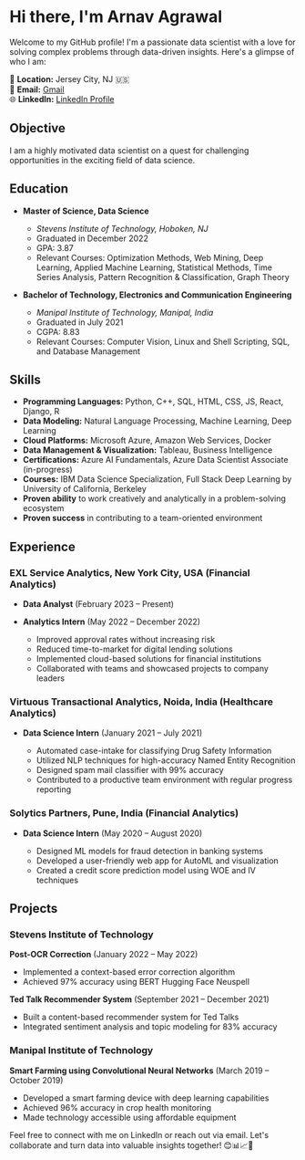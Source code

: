 # Hi there, I'm Arnav Agrawal

Welcome to my GitHub profile! I'm a passionate data scientist with a love for solving complex problems through data-driven insights. Here's a glimpse of who I am:

📍 **Location:** Jersey City, NJ 🇺🇸  
📧 **Email:** [Gmail](mailto:arnav.agrawal2010@gmail.com)   
🌐 **LinkedIn:** [LinkedIn Profile](https://www.linkedin.com/in/arnav1999/)  

## Objective

I am a highly motivated data scientist on a quest for challenging opportunities in the exciting field of data science.

## Education

- **Master of Science, Data Science**
  - *Stevens Institute of Technology, Hoboken, NJ*
  - Graduated in December 2022
  - GPA: 3.87
  - Relevant Courses: Optimization Methods, Web Mining, Deep Learning, Applied Machine Learning, Statistical Methods, Time Series Analysis, Pattern Recognition & Classification, Graph Theory

- **Bachelor of Technology, Electronics and Communication Engineering**
  - *Manipal Institute of Technology, Manipal, India*
  - Graduated in July 2021
  - CGPA: 8.83
  - Relevant Courses: Computer Vision, Linux and Shell Scripting, SQL, and Database Management

## Skills

- **Programming Languages:** Python, C++, SQL, HTML, CSS, JS, React, Django, R
- **Data Modeling:** Natural Language Processing, Machine Learning, Deep Learning
- **Cloud Platforms:** Microsoft Azure, Amazon Web Services, Docker
- **Data Management & Visualization:** Tableau, Business Intelligence
- **Certifications:** Azure AI Fundamentals, Azure Data Scientist Associate (in-progress)
- **Courses:** IBM Data Science Specialization, Full Stack Deep Learning by University of California, Berkeley
- **Proven ability** to work creatively and analytically in a problem-solving ecosystem
- **Proven success** in contributing to a team-oriented environment

## Experience

### EXL Service Analytics, New York City, USA (Financial Analytics)

- **Data Analyst** (February 2023 – Present)
- **Analytics Intern** (May 2022 – December 2022)

    - Improved approval rates without increasing risk
    - Reduced time-to-market for digital lending solutions
    - Implemented cloud-based solutions for financial institutions
    - Collaborated with teams and showcased projects to company leaders

### Virtuous Transactional Analytics, Noida, India (Healthcare Analytics)

- **Data Science Intern** (January 2021 – July 2021)

    - Automated case-intake for classifying Drug Safety Information
    - Utilized NLP techniques for high-accuracy Named Entity Recognition
    - Designed spam mail classifier with 99% accuracy
    - Contributed to a productive team environment with regular progress reporting

### Solytics Partners, Pune, India (Financial Analytics)

- **Data Science Intern** (May 2020 – August 2020)

    - Designed ML models for fraud detection in banking systems
    - Developed a user-friendly web app for AutoML and visualization
    - Created a credit score prediction model using WOE and IV techniques

## Projects

### Stevens Institute of Technology

**Post-OCR Correction** (January 2022 – May 2022)

- Implemented a context-based error correction algorithm
- Achieved 97% accuracy using BERT Hugging Face Neuspell

**Ted Talk Recommender System** (September 2021 – December 2021)

- Built a content-based recommender system for Ted Talks
- Integrated sentiment analysis and topic modeling for 83% accuracy

### Manipal Institute of Technology

**Smart Farming using Convolutional Neural Networks** (March 2019 – October 2019)

- Developed a smart farming device with deep learning capabilities
- Achieved 96% accuracy in crop health monitoring
- Made technology accessible using affordable equipment

Feel free to connect with me on LinkedIn or reach out via email. Let's collaborate and turn data into valuable insights together! 😊📊📈🧠
